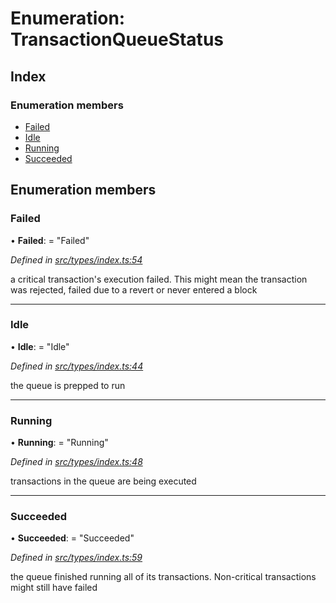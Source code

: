 # Enumeration: TransactionQueueStatus

## Index

### Enumeration members

* [Failed](types.transactionqueuestatus.md#failed)
* [Idle](types.transactionqueuestatus.md#idle)
* [Running](types.transactionqueuestatus.md#running)
* [Succeeded](types.transactionqueuestatus.md#succeeded)

## Enumeration members

###  Failed

• **Failed**: = "Failed"

*Defined in [src/types/index.ts:54](https://github.com/PolymathNetwork/polymesh-sdk/blob/7e9a732/src/types/index.ts#L54)*

a critical transaction's execution failed.
This might mean the transaction was rejected,
failed due to a revert or never entered a block

___

###  Idle

• **Idle**: = "Idle"

*Defined in [src/types/index.ts:44](https://github.com/PolymathNetwork/polymesh-sdk/blob/7e9a732/src/types/index.ts#L44)*

the queue is prepped to run

___

###  Running

• **Running**: = "Running"

*Defined in [src/types/index.ts:48](https://github.com/PolymathNetwork/polymesh-sdk/blob/7e9a732/src/types/index.ts#L48)*

transactions in the queue are being executed

___

###  Succeeded

• **Succeeded**: = "Succeeded"

*Defined in [src/types/index.ts:59](https://github.com/PolymathNetwork/polymesh-sdk/blob/7e9a732/src/types/index.ts#L59)*

the queue finished running all of its transactions. Non-critical transactions
might still have failed
